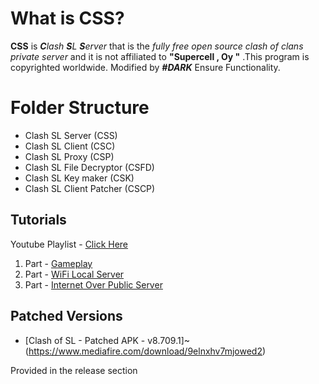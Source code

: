 # What is CSS?
**CSS** is _**C**lash **S**L **S**erver_ that is the _fully free open source clash of clans private server_ and it is not affiliated to **"Supercell , Oy "** .This program is copyrighted worldwide.
Modified by _**#DARK**_ Ensure Functionality.

# Folder Structure

* Clash SL Server   (CSS)  
* Clash SL Client   (CSC)  
* Clash SL Proxy    (CSP)   
* Clash SL File Decryptor (CSFD)
* Clash SL Key maker      (CSK)
* Clash SL Client Patcher  (CSCP)

## Tutorials
Youtube Playlist - [Click Here](https://youtube.com/playlist?list=PLWKVLn7tx6ZUaR1-7VKo50lVC6i-CfspW)

1. Part - [Gameplay](https://youtu.be/z_B_NoJkjfU)
2. Part - [WiFi Local Server](https://youtu.be/jQA26Xg0vyE)
3. Part - [Internet Over Public Server](https://youtu.be/oW-jivCkq6Q)

## Patched Versions

* [Clash of SL - Patched APK - v8.709.1]~(https://www.mediafire.com/download/9elnxhv7mjowed2)

Provided in the release section
